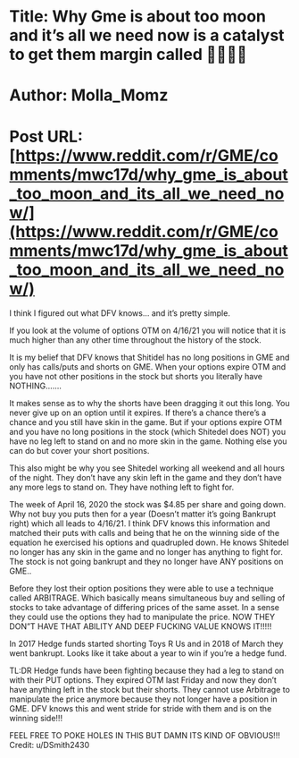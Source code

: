 # Title: Why Gme is about too moon and it’s all we need now is a catalyst to get them margin called 🚀🙌🏻💎
# Author: Molla_Momz
# Post URL: [https://www.reddit.com/r/GME/comments/mwc17d/why_gme_is_about_too_moon_and_its_all_we_need_now/](https://www.reddit.com/r/GME/comments/mwc17d/why_gme_is_about_too_moon_and_its_all_we_need_now/)


I think I figured out what DFV knows... and it’s pretty simple.

If you look at the volume of options OTM on 4/16/21 you will notice that it is much higher than any other time throughout the history of the stock. 

It is my belief that DFV knows that Shitidel has no long positions in GME and only has calls/puts and shorts on GME. When your options expire OTM and you have not other positions in the stock but shorts you literally have NOTHING.......

It makes sense as to why the shorts have been dragging it out this long. You never give up on an option until it expires. If there’s a chance there’s a chance and you still have skin in the game. But if your options expire OTM and you have no long positions in the stock (which Shitedel does NOT) you have no leg left to stand on and no more skin in the game. Nothing else you can do but cover your short positions. 

This also might be why you see Shitedel working all weekend and all hours of the night. They don’t have any skin left in the game and they don’t have any more legs to stand on. They have nothing left to fight for. 

The week of April 16, 2020 the stock was $4.85 per share and going down. Why not buy you puts then for a year (Doesn’t matter it’s going Bankrupt right) which all leads to 4/16/21. I think DFV knows this information and matched their puts with calls and being that he on the winning side of the equation he exercised his options and quadrupled down. He knows Shitedel no longer has any skin in the game and no longer has anything to fight for. The stock is not going bankrupt and they no longer have ANY positions on GME..

Before they lost their option positions they were able to use a technique called ARBITRAGE. Which basically means simultaneous buy and selling of stocks to take advantage of differing prices of the same asset. In a sense they could use the options they had to manipulate the price. NOW THEY DON”T HAVE THAT ABILITY AND DEEP FUCKING VALUE KNOWS IT!!!!!

In 2017 Hedge funds started shorting Toys R Us and in 2018 of March they went bankrupt. Looks like it take about a year to win if you’re a hedge fund. 

TL:DR Hedge funds have been fighting because they had a leg to stand on with their PUT options. They expired OTM last Friday and now they don’t have anything left in the stock but their shorts. They cannot use Arbitrage to manipulate the price anymore because they not longer have a position in GME. DFV knows this and went stride for stride with them and is on the winning side!!!

FEEL FREE TO POKE HOLES IN THIS BUT DAMN ITS KIND OF OBVIOUS!!!                                             Credit: u/DSmith2430